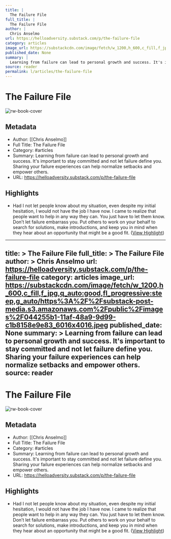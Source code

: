 ```yaml
---
title: |
  The Failure File
full_title: |
  The Failure File
author: |
  Chris Anselmo
url: https://helloadversity.substack.com/p/the-failure-file
category: articles
image_url: https://substackcdn.com/image/fetch/w_1200,h_600,c_fill,f_jpg,q_auto:good,fl_progressive:steep,g_auto/https%3A%2F%2Fsubstack-post-media.s3.amazonaws.com%2Fpublic%2Fimages%2F044255b1-11af-48a9-9d99-c1b8158e9e83_6016x4016.jpeg
published_date: None
summary: |
  Learning from failure can lead to personal growth and success. It's important to stay committed and not let failure define you. Sharing your failure experiences can help normalize setbacks and empower others.
source: reader
permalink: l/articles/the-failure-file
---
```

# The Failure File

![rw-book-cover](https://substackcdn.com/image/fetch/w_1200,h_600,c_fill,f_jpg,q_auto:good,fl_progressive:steep,g_auto/https%3A%2F%2Fsubstack-post-media.s3.amazonaws.com%2Fpublic%2Fimages%2F044255b1-11af-48a9-9d99-c1b8158e9e83_6016x4016.jpeg)

## Metadata
- Author: [[Chris Anselmo]]
- Full Title: The Failure File
- Category: #articles
- Summary: Learning from failure can lead to personal growth and success. It's important to stay committed and not let failure define you. Sharing your failure experiences can help normalize setbacks and empower others.
- URL: https://helloadversity.substack.com/p/the-failure-file

## Highlights
- Had I not let people know about my situation, even despite my initial hesitation, I would not have the job I have now. I came to realize that people want to help in any way they can. You just have to let them know.
  Don’t let failure embarrass you. Put others to work on your behalf to search for solutions, make introductions, and keep you in mind when they hear about an opportunity that might be a good fit. ([View Highlight](https://read.readwise.io/read/01j4z1ahpekvtvp53azd2djam3))


---
title: >
  The Failure File
full_title: >
  The Failure File
author: >
  Chris Anselmo
url: https://helloadversity.substack.com/p/the-failure-file
category: articles
image_url: https://substackcdn.com/image/fetch/w_1200,h_600,c_fill,f_jpg,q_auto:good,fl_progressive:steep,g_auto/https%3A%2F%2Fsubstack-post-media.s3.amazonaws.com%2Fpublic%2Fimages%2F044255b1-11af-48a9-9d99-c1b8158e9e83_6016x4016.jpeg
published_date: None
summary: >
  Learning from failure can lead to personal growth and success. It's important to stay committed and not let failure define you. Sharing your failure experiences can help normalize setbacks and empower others.
source: reader
---
# The Failure File

![rw-book-cover](https://substackcdn.com/image/fetch/w_1200,h_600,c_fill,f_jpg,q_auto:good,fl_progressive:steep,g_auto/https%3A%2F%2Fsubstack-post-media.s3.amazonaws.com%2Fpublic%2Fimages%2F044255b1-11af-48a9-9d99-c1b8158e9e83_6016x4016.jpeg)

## Metadata
- Author: [[Chris Anselmo]]
- Full Title: The Failure File
- Category: #articles
- Summary: Learning from failure can lead to personal growth and success. It's important to stay committed and not let failure define you. Sharing your failure experiences can help normalize setbacks and empower others.
- URL: https://helloadversity.substack.com/p/the-failure-file

## Highlights
- Had I not let people know about my situation, even despite my initial hesitation, I would not have the job I have now. I came to realize that people want to help in any way they can. You just have to let them know.
  Don’t let failure embarrass you. Put others to work on your behalf to search for solutions, make introductions, and keep you in mind when they hear about an opportunity that might be a good fit. ([View Highlight](https://read.readwise.io/read/01j4z1ahpekvtvp53azd2djam3))


